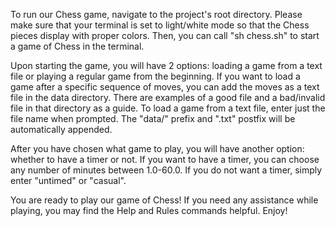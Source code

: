 To run our Chess game, navigate to the project's root directory. 
Please make sure that your terminal is set to light/white mode so that the 
Chess pieces display with proper colors. Then, you can call "sh chess.sh" 
to start a game of Chess in the terminal.

Upon starting the game, you will have 2 options: loading a game from a text file 
or playing a regular game from the beginning.
If you want to load a game after a specific sequence of moves, you can add the
moves as a text file in the data directory. There are examples of a good file
and a bad/invalid file in that directory as a guide.
To load a game from a text file, enter just the file name when prompted.
The "data/" prefix and ".txt" postfix will be automatically appended.

After you have chosen what game to play, you will have another option: whether to
have a timer or not. If you want to have a timer, you can choose any number of
minutes between 1.0-60.0. If you do not want a timer, simply enter "untimed" or "casual". 

You are ready to play our game of Chess! If you need any assistance while playing,
you may find the Help and Rules commands helpful. Enjoy!